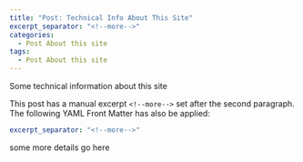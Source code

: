 ```yaml
---
title: "Post: Technical Info About This Site"
excerpt_separator: "<!--more-->"
categories:
  - Post About this site
tags:
  - Post About this site
---
```


Some technical information about this site
<!--more-->

This post has a manual excerpt `<!--more-->` set after the second paragraph. The following YAML Front Matter has also be applied:

```yaml
excerpt_separator: "<!--more-->"
```

some more details go here
